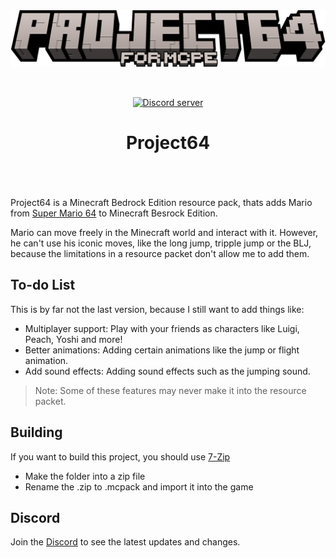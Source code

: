 <br>
<div align="center">
  <p>
    <a href="https://discord.gg/bZNJtDXK5V"><img src="https://github.com/lliTImInternet/Proj64/blob/main/proj64-logo.png?raw=true" width="600" alt="proj64-logo" /></a>
  </p>
  <br/>
  <p>
    <a href="https://discord.gg/bZNJtDXK5V"><img src="https://img.shields.io/discord/890387370103414814?color=5865F2&logo=discord&logoColor=white" alt="Discord server"/></a>
    <a href="https://img.shields.io/github/v/release/lliTImInternet/Proj64?color=cyan"></a>
    <a href="https://img.shields.io/github/downloads/lliTImInternet/Proj64/total?color=blue"></a>
  </p>
  <p>
    <h1>Project64<h1>
  </p>
</div>
<br>


Project64 is a Minecraft Bedrock Edition resource pack, thats adds Mario from [Super Mario 64](https://de.wikipedia.org/wiki/Super_Mario_64) to Minecraft Besrock Edition.

Mario can move freely in the Minecraft world and interact with it. However, he can't use his iconic moves, like the long jump, tripple jump or the BLJ, because the limitations in a resource packet don't allow me to add them.

## To-do List

This is by far not the last version, because I still want to add things like:

- Multiplayer support:
Play with your friends as characters like Luigi, Peach, Yoshi and more!
- Better animations:
Adding certain animations like the jump or flight animation.
- Add sound effects:
Adding sound effects such as the jumping sound.

> Note: Some of these features may never make it into the resource packet.

## Building
If you want to build this project, you should use [7-Zip](https://www.7-zip.org/)

- Make the folder into a zip file
- Rename the .zip to .mcpack and import it into the game


## Discord

Join the [Discord](https://discord.gg/bZNJtDXK5V) to see the latest updates and changes.
